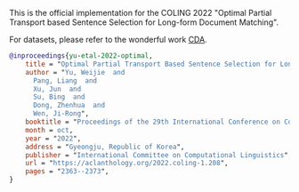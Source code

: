 This is the official implementation for the COLING 2022 
 "Optimal Partial Transport based Sentence Selection for Long-form Document Matching".
 
 For datasets, please refer to the wonderful work [CDA](https://github.com/XuhuiZhou/CDA).
 
```bib
@inproceedings{yu-etal-2022-optimal,
    title = "Optimal Partial Transport Based Sentence Selection for Long-form Document Matching",
    author = "Yu, Weijie  and
      Pang, Liang  and
      Xu, Jun  and
      Su, Bing  and
      Dong, Zhenhua  and
      Wen, Ji-Rong",
    booktitle = "Proceedings of the 29th International Conference on Computational Linguistics",
    month = oct,
    year = "2022",
    address = "Gyeongju, Republic of Korea",
    publisher = "International Committee on Computational Linguistics",
    url = "https://aclanthology.org/2022.coling-1.208",
    pages = "2363--2373",
}
```
